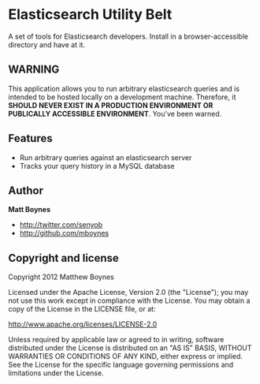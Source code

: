 # Elasticsearch Utility Belt

A set of tools for Elasticsearch developers. Install in a browser-accessible directory and have at it.


## WARNING

This application allows you to run arbitrary elasticsearch queries and is intended to be hosted locally on a development machine. Therefore, it **SHOULD NEVER EXIST IN A PRODUCTION ENVIRONMENT OR PUBLICALLY ACCESSIBLE ENVIRONMENT**. You've been warned.


## Features

* Run arbitrary queries against an elasticsearch server
* Tracks your query history in a MySQL database


## Author

**Matt Boynes**

* http://twitter.com/senyob
* http://github.com/mboynes


## Copyright and license

Copyright 2012 Matthew Boynes

Licensed under the Apache License, Version 2.0 (the "License");
you may not use this work except in compliance with the License.
You may obtain a copy of the License in the LICENSE file, or at:

   http://www.apache.org/licenses/LICENSE-2.0

Unless required by applicable law or agreed to in writing, software
distributed under the License is distributed on an "AS IS" BASIS,
WITHOUT WARRANTIES OR CONDITIONS OF ANY KIND, either express or implied.
See the License for the specific language governing permissions and
limitations under the License.